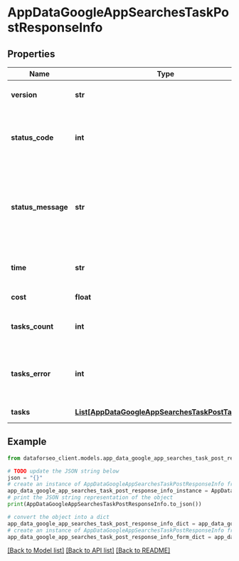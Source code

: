 # AppDataGoogleAppSearchesTaskPostResponseInfo


## Properties

Name | Type | Description | Notes
------------ | ------------- | ------------- | -------------
**version** | **str** | the current version of the API | [optional] 
**status_code** | **int** | general status code you can find the full list of the response codes here | [optional] 
**status_message** | **str** | general informational message you can find the full list of general informational messages here | [optional] 
**time** | **str** | total execution time, seconds | [optional] 
**cost** | **float** | total tasks cost, USD | [optional] 
**tasks_count** | **int** | the number of tasks in the tasks array | [optional] 
**tasks_error** | **int** | the number of tasks in the tasks array returned with an error | [optional] 
**tasks** | [**List[AppDataGoogleAppSearchesTaskPostTaskInfo]**](AppDataGoogleAppSearchesTaskPostTaskInfo.md) | array of tasks | [optional] 

## Example

```python
from dataforseo_client.models.app_data_google_app_searches_task_post_response_info import AppDataGoogleAppSearchesTaskPostResponseInfo

# TODO update the JSON string below
json = "{}"
# create an instance of AppDataGoogleAppSearchesTaskPostResponseInfo from a JSON string
app_data_google_app_searches_task_post_response_info_instance = AppDataGoogleAppSearchesTaskPostResponseInfo.from_json(json)
# print the JSON string representation of the object
print(AppDataGoogleAppSearchesTaskPostResponseInfo.to_json())

# convert the object into a dict
app_data_google_app_searches_task_post_response_info_dict = app_data_google_app_searches_task_post_response_info_instance.to_dict()
# create an instance of AppDataGoogleAppSearchesTaskPostResponseInfo from a dict
app_data_google_app_searches_task_post_response_info_form_dict = app_data_google_app_searches_task_post_response_info.from_dict(app_data_google_app_searches_task_post_response_info_dict)
```
[[Back to Model list]](../README.md#documentation-for-models) [[Back to API list]](../README.md#documentation-for-api-endpoints) [[Back to README]](../README.md)


